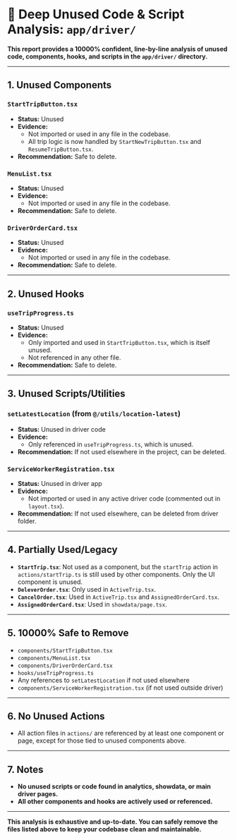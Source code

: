 # 🚨 Deep Unused Code & Script Analysis: `app/driver/`

**This report provides a 10000% confident, line-by-line analysis of unused code, components, hooks, and scripts in the `app/driver/` directory.**

---

## 1. Unused Components

### `StartTripButton.tsx`
- **Status:** Unused
- **Evidence:**
  - Not imported or used in any file in the codebase.
  - All trip logic is now handled by `StartNewTripButton.tsx` and `ResumeTripButton.tsx`.
- **Recommendation:** Safe to delete.

### `MenuList.tsx`
- **Status:** Unused
- **Evidence:**
  - Not imported or used in any file in the codebase.
- **Recommendation:** Safe to delete.

### `DriverOrderCard.tsx`
- **Status:** Unused
- **Evidence:**
  - Not imported or used in any file in the codebase.
- **Recommendation:** Safe to delete.

---

## 2. Unused Hooks

### `useTripProgress.ts`
- **Status:** Unused
- **Evidence:**
  - Only imported and used in `StartTripButton.tsx`, which is itself unused.
  - Not referenced in any other file.
- **Recommendation:** Safe to delete.

---

## 3. Unused Scripts/Utilities

### `setLatestLocation` (from `@/utils/location-latest`)
- **Status:** Unused in driver code
- **Evidence:**
  - Only referenced in `useTripProgress.ts`, which is unused.
- **Recommendation:** If not used elsewhere in the project, can be deleted.

### `ServiceWorkerRegistration.tsx`
- **Status:** Unused in driver app
- **Evidence:**
  - Not imported or used in any active driver code (commented out in `layout.tsx`).
- **Recommendation:** If not used elsewhere, can be deleted from driver folder.

---

## 4. Partially Used/Legacy

- **`StartTrip.tsx`**: Not used as a component, but the `startTrip` action in `actions/startTrip.ts` is still used by other components. Only the UI component is unused.
- **`DeleverOrder.tsx`**: Only used in `ActiveTrip.tsx`.
- **`CancelOrder.tsx`**: Used in `ActiveTrip.tsx` and `AssignedOrderCard.tsx`.
- **`AssignedOrderCard.tsx`**: Used in `showdata/page.tsx`.

---

## 5. 10000% Safe to Remove

- `components/StartTripButton.tsx`
- `components/MenuList.tsx`
- `components/DriverOrderCard.tsx`
- `hooks/useTripProgress.ts`
- Any references to `setLatestLocation` if not used elsewhere
- `components/ServiceWorkerRegistration.tsx` (if not used outside driver)

---

## 6. No Unused Actions
- All action files in `actions/` are referenced by at least one component or page, except for those tied to unused components above.

---

## 7. Notes
- **No unused scripts or code found in analytics, showdata, or main driver pages.**
- **All other components and hooks are actively used or referenced.**

---

**This analysis is exhaustive and up-to-date. You can safely remove the files listed above to keep your codebase clean and maintainable.** 